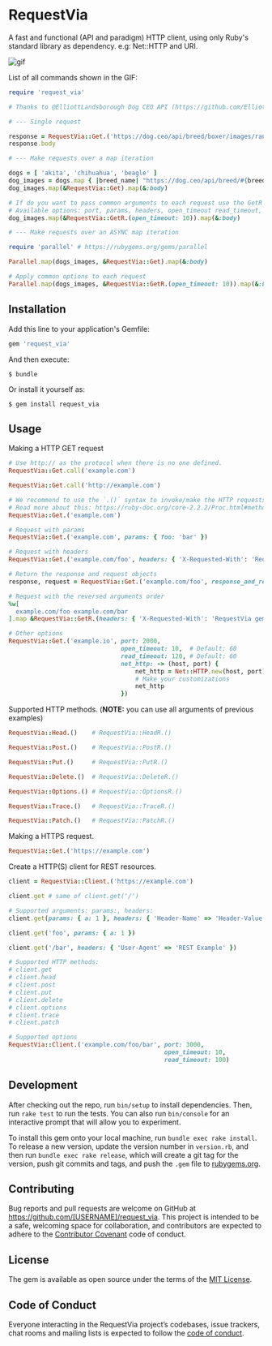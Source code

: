 # RequestVia

A fast and functional (API and paradigm) HTTP client, using only Ruby's standard library as dependency. e.g: Net::HTTP and URI.

![gif](http://g.recordit.co/S6EPTX5hHH.gif)

List of all commands shown in the GIF:
```ruby
require 'request_via'

# Thanks to @ElliottLandsborough Dog CEO API (https://github.com/ElliottLandsborough/dog-ceo-api)

# --- Single request

response = RequestVia::Get.('https://dog.ceo/api/breed/boxer/images/random');
response.body

# --- Make requests over a map iteration

dogs = [ 'akita', 'chihuahua', 'beagle' ]
dog_images = dogs.map { |breed_name| "https://dog.ceo/api/breed/#{breed_name}/images/random" }
dog_images.map(&RequestVia::Get).map(&:body)

# If do you want to pass common arguments to each request use the GetR function (R = reversed arguments)
# Available options: port, params, headers, open_timeout read_timeout, response_and_request, net_http
dog_images.map(&RequestVia::GetR.(open_timeout: 10)).map(&:body)

# --- Make requests over an ASYNC map iteration

require 'parallel' # https://rubygems.org/gems/parallel

Parallel.map(dogs_images, &RequestVia::Get).map(&:body)

# Apply common options to each request
Parallel.map(dogs_images, &RequestVia::GetR.(open_timeout: 10)).map(&:body)
```

## Installation

Add this line to your application's Gemfile:

```ruby
gem 'request_via'
```

And then execute:

    $ bundle

Or install it yourself as:

    $ gem install request_via

## Usage

Making a HTTP GET request
```ruby
# Use http:// as the protocol when there is no one defined.
RequestVia::Get.call('example.com')

RequestVia::Get.call('http://example.com')

# We recommend to use the `.()` syntax to invoke/make the HTTP requests.
# Read more about this: https://ruby-doc.org/core-2.2.2/Proc.html#method-i-call
RequestVia::Get.('example.com')

# Request with params
RequestVia::Get.('example.com', params: { foo: 'bar' })

# Request with headers
RequestVia::Get.('example.com/foo', headers: { 'X-Requested-With': 'RequestVia gem' })

# Return the response and request objects
response, request = RequestVia::Get.('example.com/foo', response_and_request: true)

# Request with the reversed arguments order
%w[
  example.com/foo example.com/bar
].map &RequestVia::GetR.(headers: { 'X-Requested-With': 'RequestVia gem' })

# Other options
RequestVia::Get.('example.io', port: 2000,
                               open_timeout: 10,  # Default: 60
                               read_timeout: 120, # Default: 60
                               net_http: -> (host, port) {
                                   net_http = Net::HTTP.new(host, port)
                                   # Make your customizations
                                   net_http
                               })
```

Supported HTTP methods.
(**NOTE:** you can use all arguments of previous examples)
```ruby
RequestVia::Head.()    # RequestVia::HeadR.()

RequestVia::Post.()    # RequestVia::PostR.()

RequestVia::Put.()     # RequestVia::PutR.()

RequestVia::Delete.()  # RequestVia::DeleteR.()

RequestVia::Options.() # RequestVia::OptionsR.()

RequestVia::Trace.()   # RequestVia::TraceR.()

RequestVia::Patch.()   # RequestVia::PatchR.()
```

Making a HTTPS request.
```ruby
RequestVia::Get.('https://example.com')
```

Create a HTTP(S) client for REST resources.
```ruby
client = RequestVia::Client.('https://example.com')

client.get # same of client.get('/')

# Supported arguments: params:, headers:
client.get(params: { a: 1 }, headers: { 'Header-Name' => 'Header-Value' })

client.get('foo', params: { a: 1 })

client.get('/bar', headers: { 'User-Agent' => 'REST Example' })

# Supported HTTP methods:
# client.get
# client.head
# client.post
# client.put
# client.delete
# client.options
# client.trace
# client.patch

# Supported options
RequestVia::Client.('example.com/foo/bar', port: 3000,
                                           open_timeout: 10,
                                           read_timeout: 100)
```

## Development

After checking out the repo, run `bin/setup` to install dependencies. Then, run `rake test` to run the tests. You can also run `bin/console` for an interactive prompt that will allow you to experiment.

To install this gem onto your local machine, run `bundle exec rake install`. To release a new version, update the version number in `version.rb`, and then run `bundle exec rake release`, which will create a git tag for the version, push git commits and tags, and push the `.gem` file to [rubygems.org](https://rubygems.org).

## Contributing

Bug reports and pull requests are welcome on GitHub at https://github.com/[USERNAME]/request_via. This project is intended to be a safe, welcoming space for collaboration, and contributors are expected to adhere to the [Contributor Covenant](http://contributor-covenant.org) code of conduct.

## License

The gem is available as open source under the terms of the [MIT License](http://opensource.org/licenses/MIT).

## Code of Conduct

Everyone interacting in the RequestVia project’s codebases, issue trackers, chat rooms and mailing lists is expected to follow the [code of conduct](https://github.com/[USERNAME]/request_via/blob/master/CODE_OF_CONDUCT.md).
